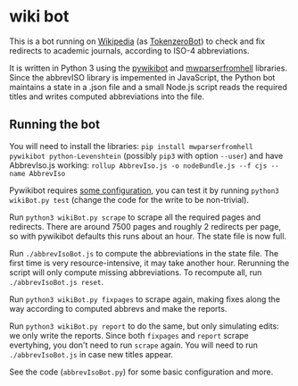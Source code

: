# wiki bot
This is a bot running on [Wikipedia](https://en.wikipedia.org) (as [TokenzeroBot](https://en.wikipedia.org/wiki/User:TokenzeroBot)) to check and fix redirects to academic journals, according to ISO-4 abbreviations.

It is written in Python 3 using the [pywikibot](https://github.com/wikimedia/pywikibot) and [mwparserfromhell](https://github.com/earwig/mwparserfromhell) libraries.
Since the abbrevISO library is impemented in JavaScript, the Python bot maintains a state in a .json file and a small Node.js script reads the required titles and writes computed abbreviations into the file.

## Running the bot
You will need to install the libraries: `pip install mwparserfromhell pywikibot python-Levenshtein` (possibly `pip3` with option `--user`)
and have AbbrevIso.js working: `rollup AbbrevIso.js -o nodeBundle.js --f cjs --name AbbrevIso`

Pywikibot requires [some configuration](https://github.com/wikimedia/pywikibot), you can test it by running `python3 wikiBot.py test` (change the code for the write to be non-trivial).

Run `python3 wikiBot.py scrape` to scrape all the required pages and redirects. There are around 7500 pages and roughly 2 redirects per page, so with pywikibot defaults this runs about an hour.
The state file is now full.

Run `./abbrevIsoBot.js` to compute the abbreviations in the state file. The first time is very resource-intensive, it may take another hour. Rerunning the script will only compute missing abbreviations. To recompute all, run `./abbrevIsoBot.js reset`.

Run `python3 wikiBot.py fixpages` to scrape again, making fixes along the way according to computed abbrevs and make the reports.

Run `python3 wikiBot.py report` to do the same, but only simulating edits: we only write the reports.
Since both `fixpages` and `report` scrape evertyhing, you don't need to run `scrape` again. You will need to run `./abbrevIsoBot.js` in case new titles appear.

See the code (`abbrevIsoBot.py`) for some basic configuration and more.
